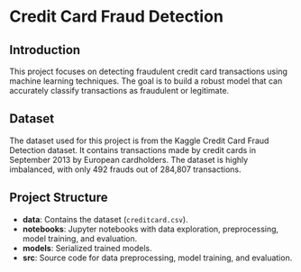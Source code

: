 # Credit Card Fraud Detection

## Introduction
This project focuses on detecting fraudulent credit card transactions using machine learning techniques. The goal is to build a robust model that can accurately classify transactions as fraudulent or legitimate.

## Dataset
The dataset used for this project is from the Kaggle Credit Card Fraud Detection dataset. It contains transactions made by credit cards in September 2013 by European cardholders. The dataset is highly imbalanced, with only 492 frauds out of 284,807 transactions.

## Project Structure
- **data**: Contains the dataset (`creditcard.csv`).
- **notebooks**: Jupyter notebooks with data exploration, preprocessing, model training, and evaluation.
- **models**: Serialized trained models.
- **src**: Source code for data preprocessing, model training, and evaluation.
